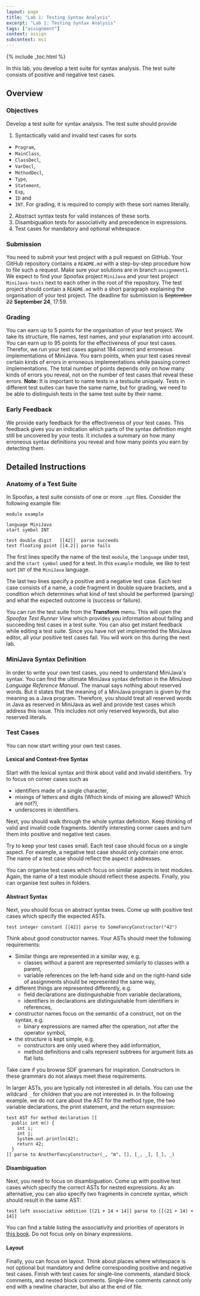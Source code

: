 ```yaml
---
layout: page
title: "Lab 1: Testing Syntax Analysis"
excerpt: "Lab 1: Testing Syntax Analysis"
tags: ["assignment"]
context: assign
subcontext: ms1
---
```


{% include _toc.html %}

In this lab, you develop a test suite for syntax analysis.
The test suite consists of positive and negative test cases.

## Overview

### Objectives

Develop a test suite for syntax analysis.
The test suite should provide

1. Syntactically valid and invalid test cases for sorts
  * `Program`,
  * `MainClass`,
  * `ClassDecl`,
  * `VarDecl`,
  * `MethodDecl`,
  * `Type`,
  * `Statement`,
  * `Exp`,
  * `ID` and
  * `INT`.
For grading, it is required to comply with these sort names literally.
2. Abstract syntax tests for valid instances of these sorts.
3. Disambiguation tests for associativity and precedence in expressions.
4. Test cases for mandatory and optional whitespace.

### Submission

You need to submit your test project with a pull request on GitHub.
Your GitHub repository contains a `README.md` with a step-by-step procedure how to file such a request. Make sure your solutions are in branch `assignment1`. We expect to find your Spoofax project `MiniJava` and your test project `MiniJava-tests` next to each other in the root of the repository. The test project should contain a `README.md` with
a short paragraph explaining the organisation of your test project. The deadline for submission is ~~September 22~~ **September 24**, 17:59.

### Grading

You can earn up to 5 points for the organisation of your test project.
We take its structure, file names, test names, and your explanation into account.
You can earn up to 95 points for the effectiveness of your test cases.
Therefor, we run your test cases against 184 correct and erroneous implementations of MiniJava.
You earn points,
  when your test cases reveal certain kinds of errors in erroneous implementations
  while passing correct implementations.
The total number of points depends only on how many kinds of errors you reveal,
  not on the number of test cases that reveal these errors.
**Note:** It is important to name tests in a testsuite uniquely. Tests in different test suites can have the same name, but for grading, we need to be able to distinguish tests in the same test suite by their name.

### Early Feedback

We provide early feedback for the effectiveness of your test cases.
This feedback gives you an indication which parts of the syntax definition might still be uncovered by your tests.
It includes a summary on how many erroneous syntax definitions you reveal and how many points you earn by detecting them.

## Detailed Instructions

### Anatomy of a Test Suite

In Spoofax, a test suite consists of one or more `.spt` files.
Consider the following example file:

    module example

    language MiniJava
    start symbol INT

    test double digit   [[42]]  parse succeeds
    test floating point [[4.2]] parse fails

The first lines specify
  the name of the test `module`,
  the `language` under test,
  and the `start symbol` used for a test.
In this `example` module, we like to test sort `INT` of the `MiniJava` language.

The last two lines specify a positive and a negative test case.
Each test case consists of
  a name,
  a code fragment in double square brackets, and
  a condition which determines
  what kind of test should be performed (parsing) and
  what the expected outcome is (success or failure).

You can run the test suite from the **Transform** menu.
This will open the *Spoofax Test Runner View*
 which provides you information about failing and succeeding test cases in a test suite.
You can also get instant feedback while editing a test suite.
Since you have not yet implemented the MiniJava editor, all your positive test cases fail.
You will work on this during the next lab.

### MiniJava Syntax Definition

In order to write your own test cases, you need to understand MiniJava's syntax.
You can find the ultimate MiniJava syntax definition in the *MiniJava Language Reference Manual*.
The manual says nothing about reserved words.
But it states that the meaning of a MiniJava program is given by the meaning as a Java program.
Therefore, you should treat all reserved words in Java as reserved in MiniJava as well and provide test cases which address this issue.
This includes not only reserved keywords, but also reserved literals.

### Test Cases

You can now start writing your own test cases.

#### Lexical and Context-free Syntax

Start with the lexical syntax and think about valid and invalid identifiers.
Try to focus on corner cases such as
* identifiers made of a single character,
* mixings of letters and digits (Which kinds of mixing are allowed? Which are not?),
* underscores in identifiers.

Next, you should walk through the whole syntax definition.
Keep thinking of valid and invalid code fragments.
Identify interesting corner cases and turn them into positive and negative test cases.

Try to keep your test cases small.
Each test case should focus on a single aspect.
For example, a negative test case should only contain one error.
The name of a test case should reflect the aspect it addresses.

You can organise test cases which focus on similar aspects in test modules.
Again, the name of a test module should reflect these aspects.
Finally, you can organise test suites in folders.

#### Abstract Syntax

Next, you should focus on abstract syntax trees.
Come up with positive test cases which specify the expected ASTs.

    test integer constant [[42]] parse to SomeFancyConstructor("42")

Think about good constructor names.
Your ASTs should meet the following requirements:
* Similar things are represented in a similar way, e.g.
    * classes without a parent are represented similarly to classes with a parent,
    * variable references on the left-hand side and on the right-hand side of assignments should be represented the same way,
* different things are represented differently, e.g.
    * field declarations are distinguishable from variable declarations,
    * identifiers in declarations are distinguishable from identifiers in references,
* constructor names focus on the semantic of a construct, not on the syntax, e.g.
    * binary expressions are named after the operation, not after the operator symbol,
* the structure is kept simple, e.g.
    * constructors are only used where they add information,
    * method definitions and calls represent subtrees for argument lists as flat lists.

Take care if you browse SDF grammars for inspiration.
Constructors in these grammars do not always meet these requirements.

In larger ASTs, you are typically not interested in all details.
You can use the wildcard `_` for children that you are not interested in.
In the following example, we do not care about
  the AST for the method type,
  the two variable declarations,
  the print statement,
  and the return expression:

    test AST for method declaration [[
      public int m() {
        int i;
        int j;
        System.out.println(42);
        return 42;
      }
    ]] parse to AnotherFancyConstructor(_, "m", [], [_, _], [_], _)

#### Disambiguation

Next, you need to focus on disambiguation.
Come up with positive test cases which specify the correct ASTs for nested expressions.
As an alternative, you can also specify two fragments in concrete syntax, which should result in the same AST:

    test left associative addition [[21 + 14 + 14]] parse to [[(21 + 14) + 14]]

You can find a table listing the associativity and priorities of operators in [this book](http://introcs.cs.princeton.edu/java/11precedence/).
Do not focus only on binary expressions.

#### Layout

Finally, you can focus on layout.
Think about places where whitespace is not optional but mandatory and define corresponding positive and negative test cases.
Finish with test cases for single-line comments, standard block comments, and nested block comments.
Single-line comments cannot only end with a newline character, but also at the end of file.
